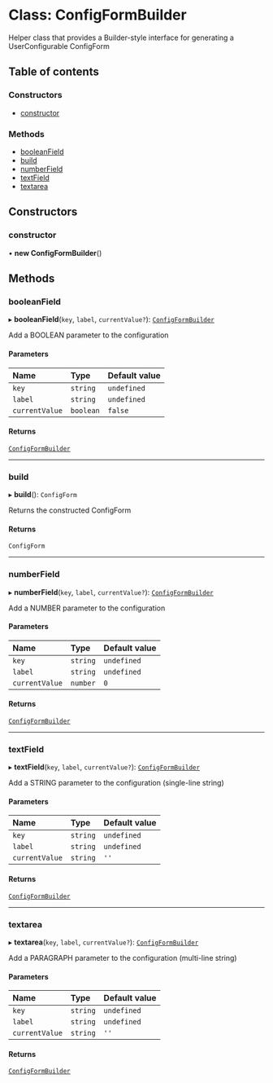 # Class: ConfigFormBuilder

Helper class that provides a Builder-style interface for generating a UserConfigurable ConfigForm

## Table of contents

### Constructors

- [constructor](ConfigFormBuilder.md#constructor)

### Methods

- [booleanField](ConfigFormBuilder.md#booleanfield)
- [build](ConfigFormBuilder.md#build)
- [numberField](ConfigFormBuilder.md#numberfield)
- [textField](ConfigFormBuilder.md#textfield)
- [textarea](ConfigFormBuilder.md#textarea)

## Constructors

### constructor

• **new ConfigFormBuilder**()

## Methods

### booleanField

▸ **booleanField**(`key`, `label`, `currentValue?`): [`ConfigFormBuilder`](ConfigFormBuilder.md)

Add a BOOLEAN parameter to the configuration

#### Parameters

| Name           | Type      | Default value |
| :------------- | :-------- | :------------ |
| `key`          | `string`  | `undefined`   |
| `label`        | `string`  | `undefined`   |
| `currentValue` | `boolean` | `false`       |

#### Returns

[`ConfigFormBuilder`](ConfigFormBuilder.md)

---

### build

▸ **build**(): `ConfigForm`

Returns the constructed ConfigForm

#### Returns

`ConfigForm`

---

### numberField

▸ **numberField**(`key`, `label`, `currentValue?`): [`ConfigFormBuilder`](ConfigFormBuilder.md)

Add a NUMBER parameter to the configuration

#### Parameters

| Name           | Type     | Default value |
| :------------- | :------- | :------------ |
| `key`          | `string` | `undefined`   |
| `label`        | `string` | `undefined`   |
| `currentValue` | `number` | `0`           |

#### Returns

[`ConfigFormBuilder`](ConfigFormBuilder.md)

---

### textField

▸ **textField**(`key`, `label`, `currentValue?`): [`ConfigFormBuilder`](ConfigFormBuilder.md)

Add a STRING parameter to the configuration (single-line string)

#### Parameters

| Name           | Type     | Default value |
| :------------- | :------- | :------------ |
| `key`          | `string` | `undefined`   |
| `label`        | `string` | `undefined`   |
| `currentValue` | `string` | `''`          |

#### Returns

[`ConfigFormBuilder`](ConfigFormBuilder.md)

---

### textarea

▸ **textarea**(`key`, `label`, `currentValue?`): [`ConfigFormBuilder`](ConfigFormBuilder.md)

Add a PARAGRAPH parameter to the configuration (multi-line string)

#### Parameters

| Name           | Type     | Default value |
| :------------- | :------- | :------------ |
| `key`          | `string` | `undefined`   |
| `label`        | `string` | `undefined`   |
| `currentValue` | `string` | `''`          |

#### Returns

[`ConfigFormBuilder`](ConfigFormBuilder.md)
